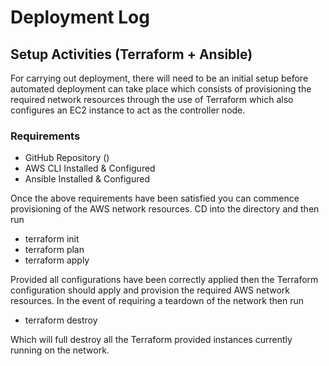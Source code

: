 # Deployment Log



## Setup Activities (Terraform +  Ansible)

For carrying out deployment, there will need to be an initial setup before automated deployment can take place which consists of provisioning the required network resources through the use of Terraform which also configures an EC2 instance to act as the controller node.

### Requirements

- GitHub Repository ()
- AWS CLI Installed & Configured
- Ansible Installed & Configured

Once the above requirements have been satisfied you can commence provisioning of the AWS network resources. CD into the directory and then run

- terraform init
- terraform plan 
- terraform apply

Provided all configurations have been correctly applied then the Terraform configuration should apply and provision the required AWS network resources. In the event of requiring a teardown of the network then run

- terraform destroy

Which will full destroy all the Terraform provided instances currently running on the network.

